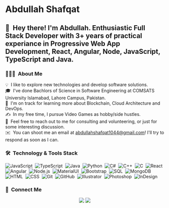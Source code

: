 # Abdullah Shafqat

## 👋 &nbsp;Hey there! I'm Abdullah. Enthusiastic Full Stack Developer with 3+ years of practical experiance in Progressive Web App Development, React, Angular, Node, JavaScript, TypeScript and Java.


### 👨🏻‍💻 &nbsp;About Me

💡 &nbsp;I like to explore new technologies and develop software solutions.\
🎓 &nbsp;I've done Bachlors of Science in Software Engineering at COMSATS University Islamabad, Lahore Campus, Pakistan.\
🌱 &nbsp;I'm on track for learning more about Blockchain, Cloud Architecture and DevOps.\
✍️ &nbsp;In my free time, I pursue Video Games as hobby/side hustles.\
💬 &nbsp;Feel free to reach out to me for consulting and volunteering, or just for some interesting discussion.\
✉️ &nbsp;You can shoot me an email at abdullahshafqat1044@gmail.com! I'll try to respond as soon as I can.<!-- \
📄 &nbsp;Please have a look at my [Résumé](https://www.abdull1044.com/) for more details about me. I'm open to feedback and suggestions! -->

### 🛠 &nbsp;Technology & Tools Stack

![JavaScript](https://img.shields.io/badge/-JavaScript-05122A?style=flat&logo=javascript)&nbsp;
![TypeScript](https://img.shields.io/badge/-TypeScript-05122A?style=flat&logo=typescript)&nbsp;
![Java](https://img.shields.io/badge/-Java-05122A?style=flat&logo=Java)&nbsp;
![Python](https://img.shields.io/badge/-Python-05122A?style=flat&logo=python)&nbsp;
![C#](https://img.shields.io/badge/-C_Sharp-05122A?style=flat&logo=C-sharp&logoColor=00599C)&nbsp;
![C++](https://img.shields.io/badge/-C++-05122A?style=flat&logo=C%2B%2B&logoColor=00599C)&nbsp;
![C](https://img.shields.io/badge/-C-05122A?style=flat&logo=C)&nbsp;
![React](https://img.shields.io/badge/-React-05122A?style=flat&logo=react)&nbsp;
![Angular](https://img.shields.io/badge/-Angular-05122A?style=flat&logo=angular&logoColor=DD0031)&nbsp;
![Node.js](https://img.shields.io/badge/-Node.js-05122A?style=flat&logo=node.js)&nbsp;
![MaterialUI](https://img.shields.io/badge/-Material_UI-05122A?style=flat&logo=Material-UI&logoColor=1976D2)&nbsp;
![Bootstrap](https://img.shields.io/badge/-Bootstrap-05122A?style=flat&logo=bootstrap&logoColor=563D7C)&nbsp;
![SQL](https://img.shields.io/badge/-sql-05122A?style=flat&logo=sqlite&logoColor=4479A1)&nbsp;
![MongoDB](https://img.shields.io/badge/-MongoDB-05122A?style=flat&logo=mongodb)&nbsp;
![HTML](https://img.shields.io/badge/-HTML-05122A?style=flat&logo=HTML5)&nbsp;
![CSS](https://img.shields.io/badge/-CSS-05122A?style=flat&logo=CSS3&logoColor=1572B6)&nbsp;
![Git](https://img.shields.io/badge/-Git-05122A?style=flat&logo=git)&nbsp;
![GitHub](https://img.shields.io/badge/-GitHub-05122A?style=flat&logo=github)&nbsp;
![Illustrator](https://img.shields.io/badge/-Illustrator-05122A?style=flat&logo=adobe-illustrator)&nbsp;
![Photoshop](https://img.shields.io/badge/-Photoshop-05122A?style=flat&logo=adobe-photoshop)&nbsp;
![InDesign](https://img.shields.io/badge/-InDesign-05122A?style=flat&logo=adobe-indesign)

### 🤝 &nbsp;Connect Me

<p align="center">
<a href="https://linkedin.com/in/abdullahShaqat"><img src="https://img.shields.io/badge/-@Abdullah-0A66C2?style=flat&logo=Linkedin&logoColor=white"/></a>
<a href="mailto:abdullahShafqat1044@gmail.com"><img src="https://img.shields.io/badge/-Abdullah@gmail.com-EA4335?style=flat&logo=Gmail&logoColor=white"/></a>
</p>
